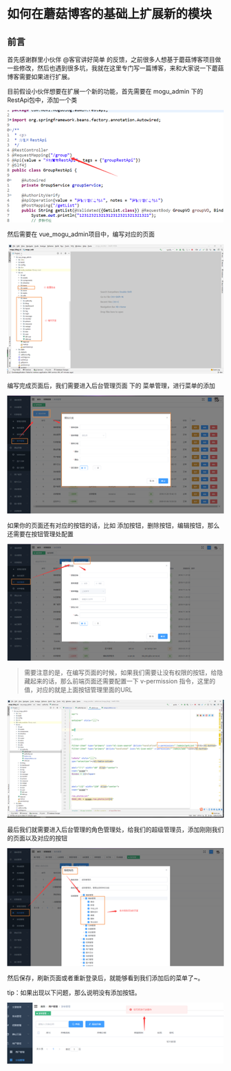 

# 如何在蘑菇博客的基础上扩展新的模块

## 前言

首先感谢群里小伙伴 @客官讲好简单 的反馈，之前很多人想基于蘑菇博客项目做一些修改，然后也遇到很多坑，我就在这里专门写一篇博客，来和大家说一下蘑菇博客需要如果进行扩展。

目前假设小伙伴想要在扩展一个新的功能，首先需要在 mogu_admin 下的 RestApi包中，添加一个类


![image-20200520093426190](images/image-20200520093426190.png)

然后需要在 vue_mogu_admin项目中，编写对应的页面

![image-20200520101824704](images/image-20200520101824704.png)

编写完成页面后，我们需要进入后台管理页面 下的 菜单管理，进行菜单的添加


![image-20200520101954581](images/image-20200520101954581.png)

如果你的页面还有对应的按钮的话，比如 添加按钮，删除按钮，编辑按钮，那么还需要在按钮管理处配置


![image-20200520103046449](images/image-20200520103046449.png)

> 需要注意的是，在编写页面的时候，如果我们需要让没有权限的按钮，给隐藏起来的话，那么前端页面还需要配置一下 v-permission 指令，这里的值，对应的就是上面按钮管理里面的URL


![image-20200520103235908](images/image-20200520103235908.png)

最后我们就需要进入后台管理的角色管理处，给我们的超级管理员，添加刚刚我们的页面以及对应的按钮


![image-20200520105740289](images/image-20200520105740289.png)

然后保存，刷新页面或者重新登录后，就能够看到我们添加后的菜单了~。

 tip：如果出现以下问题，那么说明没有添加按钮。

![image-20200520105822131](images/image-20200520105822131.png)